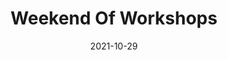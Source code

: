 ---
title: Weekend Of Workshops
slug: fall-weekend-workshops
subheader: ""
description: 'Workshops give directors and writers a chance to see their work come
  alive on stage. Join us for a weekend of workshopped scenes from two student-written
  plays: <em>The Heirs</em> and <em>Ah Wing and the Automaton Eagle</em>.'
workshops:
- title: "*The Heirs* by Ronan O’Callaghan and Noah Klowden, directed by Noah Klowden"
  description: 'At the annual Von Meyer Christmas Eve party, the youngest generation of the Von Meyer family find their retreat in the back office. But in the wake of the Von Meyer matriarch, Annabelle "Granny Annie" Smith-Von Meyer, the family fortune is on the line. Now, the young Von Meyers must face both the family legacy and their future.<br><div
    class="video-player-wrapper"><iframe src="https://player.vimeo.com/video/644400819?h=fbc08f2e03&color=FF6600&byline=0&portrait=0"
    class="video-player" frameborder="0" allow="autoplay; fullscreen; picture-in-picture"
    allowfullscreen></iframe></div><script src="https://player.vimeo.com/api/player.js"></script>'
  roles:
    Cast:
    - name: Sian McAllister
      role: Jane
    - name: Cameron Landin
      role: Teagan
    - name: Abigail Kanes
      role: Aveline
    - name: George Corrin
      role: Liam
    - name: Layla Lukaj
      role: Charlotte
    - name: Theodore Anderson
      role: Gerald
    Production Staff:
    - name: Yujie Zeng
      role: Stage Manager
    - name: Preeya Patel
      role: Lighting Designer
    - name: Eleni Lefakis
      role: Costume Designer
    - name: Anna German
      role: Costume Designer
    - name: Teddy Sandler
      role: Scenic Designer
- title: "*Ah Wing and the Automaton Eagle* by Brandon Zang, directed by Jayda Hart"
  description: "This steampunk drama follows Ah Wing and his journey to build an automaton Eagle based on his late father's blueprints with hopes of selling it to the US Government to release into the wild after they have gone extinct. These scenes follow the building tension as he finally gets the Eagle to function, fulfilling the expectations from his mother and community, and working to get the money to rebuild Chinatown. Ah Wing and his family must navigate grief, hope, and trying to live the American dream.<br><div
class=\"video-player-wrapper\"><iframe src=\"https://player.vimeo.com/video/644378954?h=becec3fbbf&color=FF6600&byline=0&portrait=0\"
class=\"video-player\" frameborder=\"0\" allow=\"autoplay; fullscreen; picture-in-picture\"
allowfullscreen></iframe></div>"
  roles:
    Cast:
    - name: Amadis Davis
      role: Ah Wing
    - name: Ling Lin
      role: the Eagle
    - name: Faustina Yick
      role: Lab Fa
    - name: Jon Shao
      role: Dr. Chang
    Production Staff:
    - name: Danielle Yablonovskiy
      role: Stage Manager
    - name: "Andrei Th\xFCler"
      role: Lighting Designer
    - name: Jules Yaeger
      role: Costume Designer
    - name: Daisy Marshall
      role: Props Designer
    - name: Eleni Lefakis
      role: Assistant Stage Manager
roles:
  Workshops Production Staff:
  - name: Lena Maghraoui
    role: Production Manager
  - name: Zander Galluppi
    role: Committee Liaison
layout: show-info
quarter: fall
year: 2021
season: 2021-2022 Shows
date: 2021-10-29

---